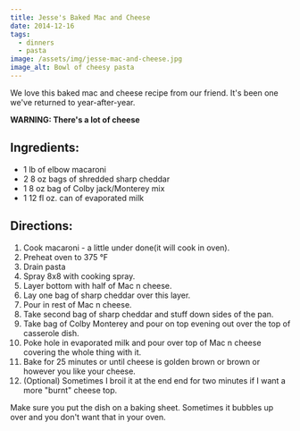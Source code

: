 ```yaml
---
title: Jesse's Baked Mac and Cheese
date: 2014-12-16
tags:
  - dinners
  - pasta
image: /assets/img/jesse-mac-and-cheese.jpg
image_alt: Bowl of cheesy pasta
---
```


We love this baked mac and cheese recipe from our friend. It's been one we've returned to year-after-year.

**WARNING: There's a lot of cheese**

## Ingredients:

- 1 lb of elbow macaroni
- 2 8 oz bags of shredded sharp cheddar
- 1 8 oz bag of Colby jack/Monterey mix
- 1 12 fl oz. can of evaporated milk

## Directions:

1. Cook macaroni - a little under done(it will cook in oven).
2. Preheat oven to 375 °F
3. Drain pasta
4. Spray 8x8 with cooking spray.
5. Layer bottom with half of Mac n cheese.
6. Lay one bag of sharp cheddar over this layer.
7. Pour in rest of Mac n cheese.
8. Take second bag of sharp cheddar and stuff down sides of the pan.
9. Take bag of Colby Monterey and pour on top evening out over the top of casserole dish.
10. Poke hole in evaporated milk and pour over top of Mac n cheese covering the whole thing with it.
11. Bake for 25 minutes or until cheese is golden brown or brown or however you like your cheese.
12. (Optional) Sometimes I broil it at the end end for two minutes if I want a more "burnt" cheese top.

Make sure you put the dish on a baking sheet. Sometimes it bubbles up over and you don't want that in your oven.
